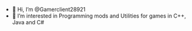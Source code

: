 - 👋 Hi, I’m @Gamerclient28921
- 👀 I’m interested in Programming mods and Utilities for games in C++, Java and C#
